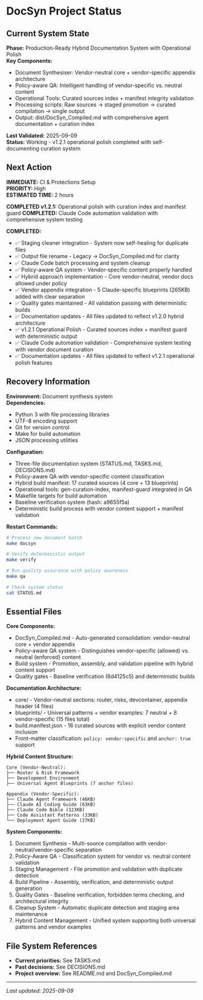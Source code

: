 # DocSyn Project Status

## Current System State
**Phase:** Production-Ready Hybrid Documentation System with Operational Polish  
**Key Components:** 
- Document Synthesiser: Vendor-neutral core + vendor-specific appendix architecture
- Policy-aware QA: Intelligent handling of vendor-specific vs. neutral content
- Operational Tools: Curated sources index + manifest integrity validation
- Processing scripts: Raw sources → staged promotion → curated compilation → single output
- Output: dist/DocSyn_Compiled.md with comprehensive agent documentation + curation index

**Last Validated:** 2025-09-09  
**Status:** Working - v1.2.1 operational polish completed with self-documenting curation system

## Next Action
**IMMEDIATE:** CI & Protections Setup  
**PRIORITY:** High  
**ESTIMATED TIME:** 2 hours

**COMPLETED v1.2.1:** Operational polish with curation index and manifest guard
**COMPLETED:** Claude Code automation validation with comprehensive system testing

**COMPLETED:** 
- ✅ Staging cleaner integration - System now self-healing for duplicate files
- ✅ Output file rename - Legacy → DocSyn_Compiled.md for clarity
- ✅ Claude Code batch processing and system cleanup
- ✅ Policy-aware QA system - Vendor-specific content properly handled
- ✅ Hybrid approach implementation - Core vendor-neutral, vendor docs allowed under policy
- ✅ Vendor appendix integration - 5 Claude-specific blueprints (265KB) added with clear separation
- ✅ Quality gates maintained - All validation passing with deterministic builds
- ✅ Documentation updates - All files updated to reflect v1.2.0 hybrid architecture
- ✅ v1.2.1 Operational Polish - Curated sources index + manifest guard with deterministic output
- ✅ Claude Code automation validation - Comprehensive system testing with vendor document curation
- ✅ Documentation updates - All files updated to reflect v1.2.1 operational polish features

## Recovery Information
**Environment:** Document synthesis system  
**Dependencies:** 
- Python 3 with file processing libraries
- UTF-8 encoding support
- Git for version control
- Make for build automation
- JSON processing utilities

**Configuration:** 
- Three-file documentation system (STATUS.md, TASKS.md, DECISIONS.md)
- Policy-aware QA with vendor-specific content classification
- Hybrid build manifest: 17 curated sources (4 core + 13 blueprints)
- Operational tools: gen-curation-index, manifest-guard integrated in QA
- Makefile targets for build automation
- Baseline verification system (hash: a9655f5a)
- Deterministic build process with vendor content support + manifest validation

**Restart Commands:**
```bash
# Process new document batch
make docsyn

# Verify deterministic output  
make verify

# Run quality assurance with policy awareness
make qa

# Check system status
cat STATUS.md
```

## Essential Files
**Core Components:**
- DocSyn_Compiled.md - Auto-generated consolidation: vendor-neutral core + vendor appendix
- Policy-aware QA system - Distinguishes vendor-specific (allowed) vs. neutral (enforced) content
- Build system - Promotion, assembly, and validation pipeline with hybrid content support
- Quality gates - Baseline verification (8d4125c5) and deterministic builds

**Documentation Architecture:**
- core/ - Vendor-neutral sections: router, risks, devcontainer, appendix header (4 files)
- blueprints/ - Universal patterns + vendor examples: 7 neutral + 8 vendor-specific (15 files total)
- build.manifest.json - 16 curated sources with explicit vendor content inclusion
- Front-matter classification: `policy: vendor-specific` and `anchor: true` support

**Hybrid Content Structure:**
```
Core (Vendor-Neutral):
├── Router & Risk Framework  
├── Development Environment
├── Universal Agent Blueprints (7 anchor files)

Appendix (Vendor-Specific):
├── Claude Agent Framework (46KB)
├── Claude AI Coding Guide (63KB)
├── Claude Code Bible (123KB) 
├── Code Assistant Patterns (33KB)
└── Deployment Agent Guide (27KB)
```

**System Components:**
1. Document Synthesis - Multi-source compilation with vendor-neutral/vendor-specific separation
2. Policy-Aware QA - Classification system for vendor vs. neutral content validation  
3. Staging Management - File promotion and validation with duplicate detection
4. Build Pipeline - Assembly, verification, and deterministic output generation
5. Quality Gates - Baseline verification, forbidden terms checking, and architectural integrity
6. Cleanup System - Automatic duplicate detection and staging area maintenance
7. Hybrid Content Management - Unified system supporting both universal patterns and vendor examples

## File System References
- **Current priorities:** See TASKS.md
- **Past decisions:** See DECISIONS.md  
- **Project overview:** See README.md and DocSyn_Compiled.md

---
*Last updated: 2025-09-09*
